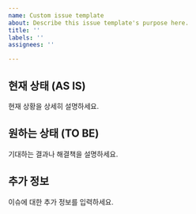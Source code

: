 ```yaml
---
name: Custom issue template
about: Describe this issue template's purpose here.
title: ''
labels: ''
assignees: ''

---
```


## 현재 상태 (AS IS)
현재 상황을 상세히 설명하세요.

## 원하는 상태 (TO BE)
기대하는 결과나 해결책을 설명하세요.

## 추가 정보
이슈에 대한 추가 정보를 입력하세요.

